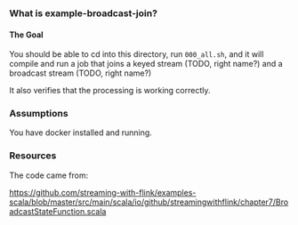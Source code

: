 ### What is example-broadcast-join?

#### The Goal

You should be able to cd into this directory, run `000_all.sh`, and it will
compile and run a job that joins a keyed stream (TODO, right
name?) and a broadcast stream (TODO, right name?)

It also verifies that the processing is working correctly.

### Assumptions

You have docker installed and running.

### Resources

The code came from:

https://github.com/streaming-with-flink/examples-scala/blob/master/src/main/scala/io/github/streamingwithflink/chapter7/BroadcastStateFunction.scala
